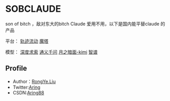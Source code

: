 # SOBCLAUDE
son of bitch ，敌对东大的bitch Claude 爱用不用，以下是国内能平替claude 的产品


平台：
[轨迹流动](https://cloud.siliconflow.cn/i/GonFAzJZ)
[魔塔](https://modelscope.cn/)



模型：
[深度求索](https://www.deepseek.com/)
[通义千问](https://www.aliyun.com/product/tongyi?utm_content=se_1021866437)
[月之暗面-kimi](https://platform.moonshot.cn/playground)
[智谱](https://www.bigmodel.cn/invite?icode=2vtjZVrkA1BJOGpyOR21LkjPr3uHog9F4g5tjuOUqno%3D)





## Profile
- Author：[RongYe.Liu](https://rongyeliu.com/)
- Twitter:[Aring](https://x.com/Aring70652619)
- CSDN:[Aring88](https://blog.csdn.net/weixin_43272542?type=blog)
